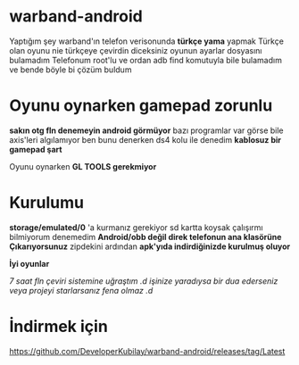 # warband-android
Yaptığım şey warband'ın telefon verisonunda **türkçe yama** yapmak
Türkçe olan oyunu nie türkçeye çevirdin diceksiniz oyunun ayarlar dosyasını bulamadım
Telefonum root'lu ve ordan adb find komutuyla bile bulamadım ve bende böyle bi çözüm buldum

# Oyunu oynarken gamepad zorunlu
**sakın otg fln denemeyin android görmüyor** bazı programlar var görse bile axis'leri algılamıyor
ben bunu denerken ds4 kolu ile denedim **kablosuz bir gamepad şart**

Oyunu oynarken **GL TOOLS gerekmiyor**

# Kurulumu

**storage/emulated/0** 'a kurmanız gerekiyor sd kartta koysak çalışırmı bilmiyorum denemedim **Android/obb değil direk telefonun ana klasörüne Çıkarıyorsunuz** zipdekini
ardından **apk'yıda indirdiğinizde kurulmuş oluyor**

**İyi oyunlar**

*7 saat fln çeviri sistemine uğraştım .d işinize yaradıysa bir dua ederseniz veya projeyi starlarsanız fena olmaz .d*

# İndirmek için
https://github.com/DeveloperKubilay/warband-android/releases/tag/Latest
